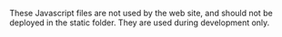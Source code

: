 These Javascript files are not used by the web site, and should not be deployed
in the static folder. They are used during development only.
